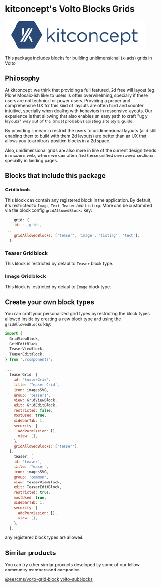 # kitconcept's Volto Blocks Grids

![kitconcept GmbH](https://raw.githubusercontent.com/kitconcept/volto-form-builder/master/kitconcept.png)

This package includes blocks for building unidimensional (x-axis) grids in Volto.

## Philosophy

At kitconcept, we think that providing a full featured, 2d free will layout (eg. Plone
Mosaic-ish like) to users is often overwhelming, specially if these users are not
technical or power users. Providing a proper and comprehensive UX for this kind of
layouts are often hard and counter intuitive, specially when dealing with behaviors in
responsive layouts. Our experience is that allowing that also enables an easy path to
craft "ugly layouts" way out of the (most probably) existing site style guide.

By providing a mean to restrict the users to unidimensional layouts (and still enabling
them to build with them 2d layouts) are better than an UX that allows you to arbitrary
position blocks in a 2d space.

Also, unidimensional grids are also more in line of the current design trends in modern
web, where we can often find these unified one rowed sections, specially in landing pages.

## Blocks that include this package

### Grid block

This block can contain any registered block in the application. By default, it's
restricted to `Image`, `Text`, `Teaser` and `Listing`. More can be customized via the
block config `gridAllowedBlocks` key:

```js
  __grid: {
    id: '__grid',
...
    gridAllowedBlocks: ['teaser', 'image', 'listing', 'text'],
  },
```

### Teaser Grid block

This block is restricted by defaul to `Teaser` block type.

### Image Grid block

This block is restricted by defaul to `Image` block type.

## Create your own block types

You can craft your personalized grid types by restricting the block types allowed inside
by creating a new block type and using the `gridAllowedBlocks` key:

```js
import {
  GridViewBlock,
  GridEditBlock,
  TeaserViewBlock,
  TeaserEditBlock,
} from './components';

...
  teaserGrid: {
    id: 'teaserGrid',
    title: 'Teaser Grid',
    icon: imagesSVG,
    group: 'teasers',
    view: GridViewBlock,
    edit: GridEditBlock,
    restricted: false,
    mostUsed: true,
    sidebarTab: 1,
    security: {
      addPermission: [],
      view: [],
    },
    gridAllowedBlocks: ['teaser'],
  },
    teaser: {
    id: 'teaser',
    title: 'Teaser',
    icon: imagesSVG,
    group: 'common',
    view: TeaserViewBlock,
    edit: TeaserEditBlock,
    restricted: true,
    mostUsed: true,
    sidebarTab: 1,
    security: {
      addPermission: [],
      view: [],
    },
  },
```

any registered block types are allowed.

## Similar products

You can try other similar products developed by some of our fellow community members and
companies.

[@eeacms/volto-grid-block](https://github.com/eea/volto-grid-block)
[volto-subblocks](https://github.com/collective/volto-subblocks)
